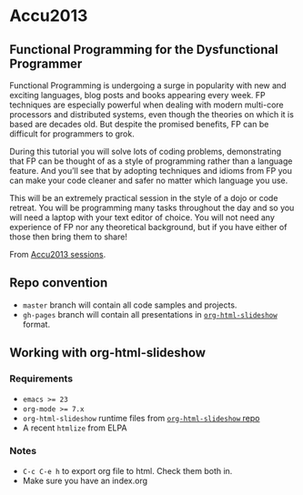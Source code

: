 Accu2013
========

Functional Programming for the Dysfunctional Programmer
-------------------------------------------------------

Functional Programming is undergoing a surge in popularity with new and exciting languages, blog posts and books appearing every week. FP techniques are especially powerful when dealing with modern multi-core processors and distributed systems, even though the theories on which it is based are decades old. But despite the promised benefits, FP can be difficult for programmers to grok.

During this tutorial you will solve lots of coding problems, demonstrating that FP can be thought of as a style of programming rather than a language feature. And you’ll see that by adopting techniques and idioms from FP you can make your code cleaner and safer no matter which language you use.

This will be an extremely practical session in the style of a dojo or code retreat. You will be programming many tasks throughout the day and so you will need a laptop with your text editor of choice. You will not need any experience of FP nor any theoretical background, but if you have either of those then bring them to share!

From [Accu2013 sessions][0].

Repo convention
---------------

  * `master` branch will contain all code samples and projects.
  * `gh-pages` branch will contain all presentations in [`org-html-slideshow`][1] format.

Working with org-html-slideshow
-------------------------------

### Requirements
  * `emacs >= 23`
  * `org-mode >= 7.x`
  * `org-html-slideshow` runtime files from [`org-html-slideshow` repo][2]
  * A recent `htmlize` from ELPA

### Notes
  * `C-c C-e h` to export org file to html. Check them both in.
  * Make sure you have an index.org

[0]: http://accu.org/index.php/conferences/accu_conference_2013/accu2013_sessions#functional_programming_for_the_dysfunctional_programmer "ACCU 2013 Sessions"

[1]: https://github.com/relevance/org-html-slideshow "org-html-slideshow"

[2]: https://github.com/relevance/org-html-slideshow/tree/master/production "org-html-slideshow runtime files"
